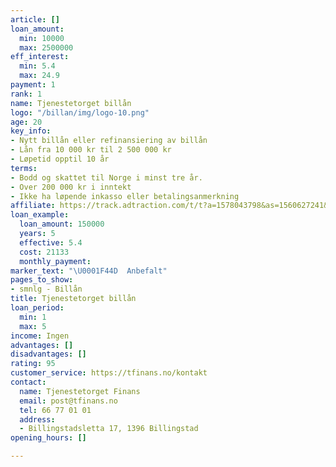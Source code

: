 ```yaml
---
article: []
loan_amount:
  min: 10000
  max: 2500000
eff_interest:
  min: 5.4
  max: 24.9
payment: 1
rank: 1
name: Tjenestetorget billån
logo: "/billan/img/logo-10.png"
age: 20
key_info:
- Nytt billån eller refinansiering av billån
- Lån fra 10 000 kr til 2 500 000 kr
- Løpetid opptil 10 år
terms:
- Bodd og skattet til Norge i minst tre år.
- Over 200 000 kr i inntekt
- Ikke ha løpende inkasso eller betalingsanmerkning
affiliate: https://track.adtraction.com/t/t?a=1578043798&as=1560627241&t=2&tk=1
loan_example:
  loan_amount: 150000
  years: 5
  effective: 5.4
  cost: 21133
  monthly_payment: 
marker_text: "\U0001F44D  Anbefalt"
pages_to_show:
- smnlg - Billån
title: Tjenestetorget billån
loan_period:
  min: 1
  max: 5
income: Ingen
advantages: []
disadvantages: []
rating: 95
customer_service: https://tfinans.no/kontakt
contact:
  name: Tjenestetorget Finans
  email: post@tfinans.no
  tel: 66 77 01 01
  address:
  - Billingstadsletta 17, 1396 Billingstad
opening_hours: []

---
```


